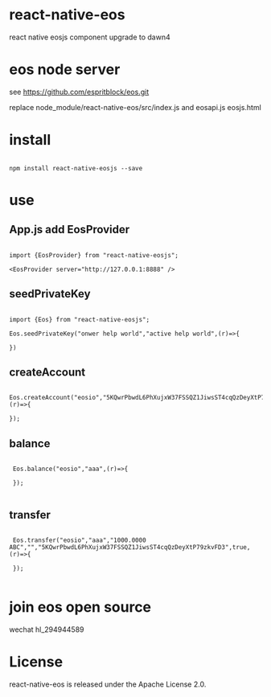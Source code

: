 # react-native-eos

react native eosjs component upgrade to dawn4

# eos node server


see https://github.com/espritblock/eos.git

replace node_module/react-native-eos/src/index.js and eosapi.js eosjs.html

# install

```

npm install react-native-eosjs --save

```

# use

## App.js add EosProvider

```

import {EosProvider} from "react-native-eosjs";

<EosProvider server="http://127.0.0.1:8888" />

```

## seedPrivateKey

```

import {Eos} from "react-native-eosjs";

Eos.seedPrivateKey("onwer help world","active help world",(r)=>{

})

```

## createAccount

```

Eos.createAccount("eosio","5KQwrPbwdL6PhXujxW37FSSQZ1JiwsST4cqQzDeyXtP79zkvFD3","aaa",onwerPublic,activePublic,(r)=>{

});

```

## balance

```

 Eos.balance("eosio","aaa",(r)=>{
 
 });
 
 ```

## transfer

```

 Eos.transfer("eosio","aaa","1000.0000 ABC","","5KQwrPbwdL6PhXujxW37FSSQZ1JiwsST4cqQzDeyXtP79zkvFD3",true,(r)=>{

 });
 
 ```
 
# join eos open source 

wechat hl_294944589
 

# License

react-native-eos is released under the Apache License 2.0.
